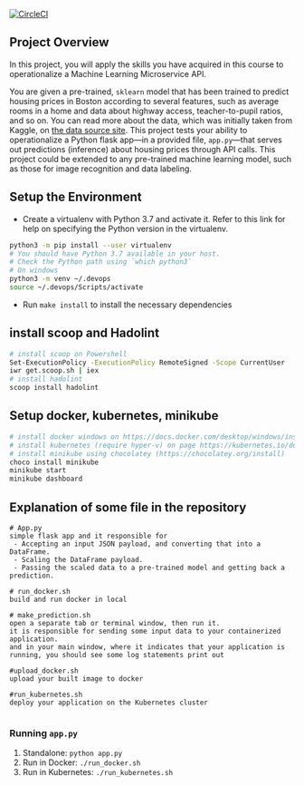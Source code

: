 [![CircleCI](https://circleci.com/gh/blackMkey/project-ml-microservice-kubernetes/tree/master.svg?style=svg)](https://circleci.com/gh/blackMkey/project-ml-microservice-kubernetes/tree/master)

## Project Overview

In this project, you will apply the skills you have acquired in this course to operationalize a Machine Learning Microservice API. 

You are given a pre-trained, `sklearn` model that has been trained to predict housing prices in Boston according to several features, such as average rooms in a home and data about highway access, teacher-to-pupil ratios, and so on. You can read more about the data, which was initially taken from Kaggle, on [the data source site](https://www.kaggle.com/c/boston-housing). This project tests your ability to operationalize a Python flask app—in a provided file, `app.py`—that serves out predictions (inference) about housing prices through API calls. This project could be extended to any pre-trained machine learning model, such as those for image recognition and data labeling.

## Setup the Environment

* Create a virtualenv with Python 3.7 and activate it. Refer to this link for help on specifying the Python version in the virtualenv. 
```bash
python3 -m pip install --user virtualenv
# You should have Python 3.7 available in your host. 
# Check the Python path using `which python3`
# On windows
python3 -m venv ~/.devops
source ~/.devops/Scripts/activate
```
* Run `make install` to install the necessary dependencies

## install scoop and Hadolint
```bash
# install scoop on Powershell
Set-ExecutionPolicy -ExecutionPolicy RemoteSigned -Scope CurrentUser
iwr get.scoop.sh | iex
# install hadolint
scoop install hadolint
```
## Setup docker, kubernetes, minikube
```bash
# install docker windows on https://docs.docker.com/desktop/windows/install/
# install kubernetes (require hyper-v) on page https://kubernetes.io/docs/tasks/tools/install-kubectl-windows/
# install minikube using chocolatey (https://chocolatey.org/install)
choco install minikube
minikube start
minikube dashboard
```
## Explanation of some file in the repository
```
# App.py
simple flask app and it responsible for
 - Accepting an input JSON payload, and converting that into a DataFrame.
 - Scaling the DataFrame payload.
 - Passing the scaled data to a pre-trained model and getting back a prediction.

# run_docker.sh
build and run docker in local

# make_prediction.sh
open a separate tab or terminal window, then run it. 
it is responsible for sending some input data to your containerized application.
and in your main window, where it indicates that your application is running, you should see some log statements print out

#upload_docker.sh
upload your built image to docker

#run_kubernetes.sh
deploy your application on the Kubernetes cluster


```

### Running `app.py`

1. Standalone:  `python app.py`
2. Run in Docker:  `./run_docker.sh`
3. Run in Kubernetes:  `./run_kubernetes.sh`


